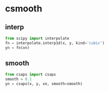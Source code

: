 # csmooth

## interp
```python
from scipy import interpolate
fn = interpolate.interp1d(x, y, kind='cubic')
yn = fn(xn)
```

## smooth
```python
from csaps import csaps
smooth = 0.1
yn = csaps(x, y, xn, smooth=smooth)
```